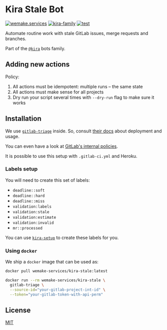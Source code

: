 # Kira Stale Bot

[![wemake.services](https://img.shields.io/badge/%20-wemake.services-green.svg?label=%20&logo=data%3Aimage%2Fpng%3Bbase64%2CiVBORw0KGgoAAAANSUhEUgAAABAAAAAQCAMAAAAoLQ9TAAAABGdBTUEAALGPC%2FxhBQAAAAFzUkdCAK7OHOkAAAAbUExURQAAAAAAAAAAAAAAAAAAAAAAAAAAAAAAAP%2F%2F%2F5TvxDIAAAAIdFJOUwAjRA8xXANAL%2Bv0SAAAADNJREFUGNNjYCAIOJjRBdBFWMkVQeGzcHAwksJnAPPZGOGAASzPzAEHEGVsLExQwE7YswCb7AFZSF3bbAAAAABJRU5ErkJggg%3D%3D)](https://wemake-services.github.io)
[![kira-family](https://img.shields.io/badge/kira-family-pink.svg)](https://github.com/wemake-services/kira)
[![test](https://github.com/wemake-services/kira-stale/actions/workflows/test.yml/badge.svg?branch=master&event=push)](https://github.com/wemake-services/kira-stale/actions/workflows/test.yml)

Automate routine work with stale GitLab issues, merge requests and branches.

Part of the [`@kira`](https://github.com/wemake-services/kira) bots family.


## Adding new actions

Policy:
1. All actions must be idempotent: multiple runs – the same state
2. All actions must make sense for all projects
3. Dry run your script several times with `--dry-run` flag to make sure it works


## Installation

We use [`gitlab-triage`](https://gitlab.com/gitlab-org/ruby/gems/gitlab-triage) inside.
So, consult [their docs](https://gitlab.com/gitlab-org/gitlab-triage)
about deployment and usage.

You can even have a look at [GitLab's internal policies](https://gitlab.com/gitlab-org/quality/triage-ops/blob/master/policies).

It is possible to use this setup with `.gitlab-ci.yml` and Heroku.

### Labels setup

You will need to create this set of labels:
- `deadline::soft`
- `deadline::hard`
- `deadline::miss`
- `validation:labels`
- `validation:stale`
- `validation:estimate`
- `validation:invalid`
- `mr::processed`

You can use [`kira-setup`](https://github.com/wemake-services/kira-setup) to create these labels for you.

### Using `docker`

We ship a `docker` image that can be used as:

```bash
docker pull wemake-services/kira-stale:latest

docker run --rm wemake-services/kira-stale \
  gitlab-triage \
  --source-id="your-gitlab-project-int-id" \
  --token="your-gitlab-token-with-api-perm"
```


## License

[MIT](./LICENSE)
